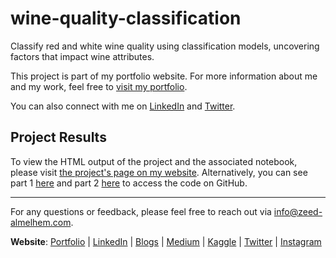 # wine-quality-classification
Classify red and white wine quality using classification models, uncovering factors that impact wine attributes.

This project is part of my portfolio website. For more information about me and my work, feel free to [visit my portfolio](https://www.zeed-almelhem.com).

You can also connect with me on [LinkedIn]( https://www.linkedin.com/in/zeed-almelhem) and [Twitter](https://twitter.com/Zeed_almelhem).


## Project Results

To view the HTML output of the project and the associated notebook, please visit [the project's page on my website](https://www.zeed-almelhem.com/house-price-predictions). Alternatively, you can see part 1 [here](https://github.com/Zeed-Almelhem/wine-quality-classification/blob/main/Wine_Quality_Calssification%20-part1.ipynb) and part 2 [here](https://github.com/Zeed-Almelhem/wine-quality-classification/blob/main/Wine_Quality_Calssification%20-%20part2.ipynb)  to access the code on GitHub.

----

For any questions or feedback, please feel free to reach out via info@zeed-almelhem.com.

**Website**: [Portfolio](https://www.zeed-almelhem.com/) | [LinkedIn](https://www.linkedin.com/in/zeed-almelhem) | [Blogs](https://www.zeed-almelhem.com/blog) | [Medium](https://medium.com/@zeed.almelhem) | [Kaggle](https://www.kaggle.com/zeeda1melhem) | [Twitter](https://twitter.com/Zeed_almelhem) | [Instagram](https://www.instagram.com/zeed_almelhem/)
